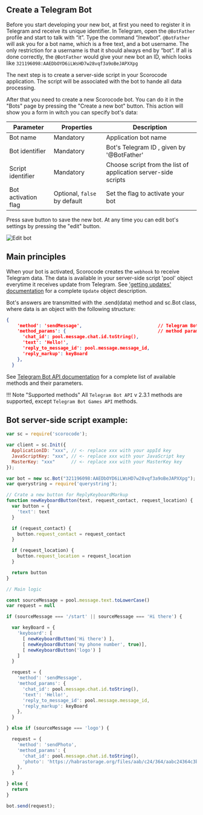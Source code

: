 ## Create a Telegram Bot 

Before you start developing your new bot, at first you need to register it in Telegram and receive its unique identifier. In Telegram, open the `@BotFather` profile and start to talk with “it”. Type the command “/newbot”. `@BotFather` will ask you for a bot name, which is a free text, and a bot username. The only restriction for a username is that it should always end by “bot”. If all is done correctly, the `@BotFather` would give your new bot an ID, which looks like `321196098:AAEDbOYD6iLWsHD7w28vqf3a9oBeJAPXXpg`

The next step is to create a server-side script in your Scorocode application. The script will be associated with the bot to hande all data processing.

After that you need to create a new Scorocode bot. You can do it in the "Bots" page by pressing the "Create a new bot" button. This action will show you a form in witch you can specify bot's data:

| Parameter      | Properties | Description |
| ------------- | -------- | -------- |
| Bot name | Mandatory | Application bot name |
| Bot identifier | Mandatory | Bot's Telegram ID , given by '@BotFather' |
| Script identifier | Mandatory | Choose script from the list of application server-side scripts |
| Bot activation flag | Optional, `false` by default | Set the flag to activate your bot |

Press save button to save the new bot. At any time you can edit bot's settings by pressing the "edit" button.

![Edit bot](../img/botedit.png)

## Main principles

When your bot is activated, Scorocode creates the `webhook` to receive Telegram data. The data is available in your server-side script 'pool' object everytime it receives update from Telegram. See ['getting updates' documentation](https://core.telegram.org/bots/api#getting-updates) for a complete `Update` object description.

Bot's answers are transmitted with the .send(data) method and sc.Bot class, where data is an object with the following structure:

```JSON
{
    'method': 'sendMessage',                            // Telegram Bot API method
    'method_params': {                                  // method parameters to be passed
      'chat_id': pool.message.chat.id.toString(),
      'text': 'Hello!',
      'reply_to_message_id': pool.message.message_id,
      'reply_markup': keyBoard
    },
  }
```

See [Telegram Bot API documentation](https://core.telegram.org/bots/api#available-methods) for a complete list of available methods and their parameters.

!!! Note "Supported methods"
    All `Telegram Bot API` v 2.3.1 methods are supported, except `Telegram Bot Games API` methods.

## Bot server-side script example:

```js
var sc = require('scorocode');

var client = sc.Init({
  ApplicationID: "xxx", // <- replace xxx with your appId key
  JavaScriptKey: "xxx", // <- replace xxx with your JavaScript key
  MasterKey: "xxx"      // <- replace xxx with your MasterKey key
});

var bot = new sc.Bot("321196098:AAEDbOYD6iLWsHD7w28vqf3a9oBeJAPXXpg");
var querystring = require('querystring');

// Crate a new button for ReplyKeyboardMarkup
function newKeyboardButton(text, request_contact, request_location) {
  var button = {
    'text': text
  }

  if (request_contact) {
    button.request_contact = request_contact
  }

  if (request_location) {
    button.request_location = request_location
  }

  return button
}

// Main logic

const sourceMessage = pool.message.text.toLowerCase()
var request = null

if (sourceMessage === '/start' || sourceMessage === 'Hi there') {

  var keyBoard = {
    'keyboard': [
      [ newKeyboardButton('Hi there') ],
      [ newKeyboardButton('my phone number', true)],
      [ newKeyboardButton('logo') ]
    ]
  }

  request = {
    'method': 'sendMessage',
    'method_params': {
      'chat_id': pool.message.chat.id.toString(),
      'text': 'Hello!',
      'reply_to_message_id': pool.message.message_id,
      'reply_markup': keyBoard
    },
  }

} else if (sourceMessage === 'logo') {

  request = {
    'method': 'sendPhoto',
    'method_params': {
      'chat_id': pool.message.chat.id.toString(),
      'photo': 'https://habrastorage.org/files/aab/c24/364/aabc24364c3b4e109c20ae71da646d91.jpg',
    },
  }

} else {
  return
}

bot.send(request);
```
